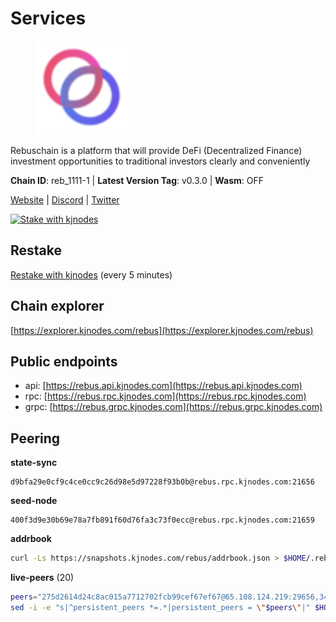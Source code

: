 # Services

<figure><img src="https://raw.githubusercontent.com/kj89/cosmos-images/main/logos/rebus.png" width="150" alt=""><figcaption></figcaption></figure>

Rebuschain is a platform that will provide DeFi (Decentralized Finance)  investment opportunities to traditional investors clearly and conveniently

**Chain ID**: reb_1111-1 | **Latest Version Tag**: v0.3.0 | **Wasm**: OFF

[Website](https://www.rebuschain.com) | [Discord](https://discord.gg/rebuschain) | [Twitter](https://twitter.com/RebusChain)

[![Stake with kjnodes](https://i.ibb.co/cr44Q8j/button-stake-with-kjnodes.png)](https://restake.app/rebus/rebusvaloper1vndzy8y55ylgpmmsc34uy8rm6kqlml6ffs9lrv)

## Restake

[Restake with kjnodes](https://restake.app/rebus/rebusvaloper1vndzy8y55ylgpmmsc34uy8rm6kqlml6ffs9lrv) (every 5 minutes)
## Chain explorer
[https://explorer.kjnodes.com/rebus](https://explorer.kjnodes.com/rebus)

## Public endpoints

* api: [https://rebus.api.kjnodes.com](https://rebus.api.kjnodes.com)
* rpc: [https://rebus.rpc.kjnodes.com](https://rebus.rpc.kjnodes.com)
* grpc: [https://rebus.grpc.kjnodes.com](https://rebus.grpc.kjnodes.com)

## Peering

**state-sync**

```text
d9bfa29e0cf9c4ce0cc9c26d98e5d97228f93b0b@rebus.rpc.kjnodes.com:21656
```

**seed-node**

```text
400f3d9e30b69e78a7fb891f60d76fa3c73f0ecc@rebus.rpc.kjnodes.com:21659
```

**addrbook**
```bash
curl -Ls https://snapshots.kjnodes.com/rebus/addrbook.json > $HOME/.rebusd/config/addrbook.json
```

**live-peers** (20)
```bash
peers="275d2614d24c8ac015a7712702fcb99cef67ef67@65.108.124.219:29656,346bf012c17fa30ef70ae72f082374838626532a@65.108.106.131:26696,30ff8100fefac53ee40ef7631f1a3c66ca2b82cf@135.181.164.90:26656,ff7621be29e39e9fdf07f2501e1a217201ca29ee@213.239.207.175:39656,3a378fbfae33a593b913371c876c9d275c0abb12@213.239.215.77:26656,8f023504e27873141164b6fbf1c4b788ff8d533b@159.69.200.24:26656,bb2a7dc81b9bd0e017409a2bbb71b12bb899e743@178.63.22.117:26656,ea5e7a6b9a5c18c6455e7a8c583c129c5821a452@51.178.80.111:26656,05483a7ec0160b17de1ad8e7793c7502e70e5525@146.59.85.223:17256,d3a8fdbe6776fc71998fa893abcd634461b52b19@65.109.92.241:40106,92245ff5c7a4b293d2f0c7f9afca0ddad2e0fb52@65.108.244.178:26656,89ded0a3987d22e46b756fead439e2a4d25f23cb@185.144.99.30:26656,c126eed9cfede7802d78f570fec8175835309a73@141.95.127.146:26656,f4ad005ee8ec25508c498294e9e83d81b188ea49@185.248.24.16:21656,cd71aa366822800a2aa7051fae69127f78b3f203@188.165.225.226:26656,641b33b0e909630868133820605edf2b4ba4969a@65.109.49.109:26656,ae67d4c37632435e0d5f27041f50af20d227bdc2@93.170.72.118:21656,10eb2d456219ea712c696251ddf231bbec6d987c@65.109.37.58:15656,d9bfa29e0cf9c4ce0cc9c26d98e5d97228f93b0b@65.109.88.38:21656,ce38728ac38ebbb4a72d496d42f8e9030af441d7@162.19.137.25:26656"
sed -i -e "s|^persistent_peers *=.*|persistent_peers = \"$peers\"|" $HOME/.rebusd/config/config.toml
```
